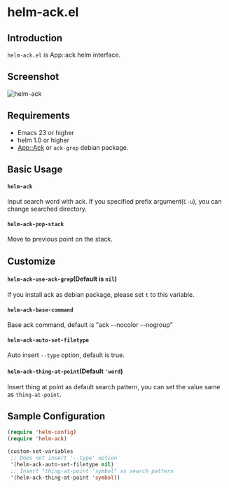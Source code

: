 # helm-ack.el

## Introduction
`helm-ack.el` is App::ack helm interface.

## Screenshot

![helm-ack](https://github.com/syohex/emacs-helm-ack/raw/master/image/helm-ack.png)


## Requirements

* Emacs 23 or higher
* helm 1.0 or higher
* [App::Ack](https://metacpan.org/module/ack) or `ack-grep` debian package.


## Basic Usage

#### `helm-ack`

Input search word with ack. If you specified prefix argument(`C-u`), you can
change searched directory.

#### `helm-ack-pop-stack`

Move to previous point on the stack.


## Customize

#### `helm-ack-use-ack-grep`(Default is `nil`)

If you install ack as debian package, please set `t` to this variable.

#### `helm-ack-base-command`

Base ack command, default is "ack --nocolor --nogroup"

#### `helm-ack-auto-set-filetype`
Auto insert `--type` option, default is true.

#### `helm-ack-thing-at-point`(Default `'word`)

Insert thing at point as default search pattern, you can set the value
same as `thing-at-point`.


## Sample Configuration

```lisp
(require 'helm-config)
(require 'helm-ack)

(custom-set-variables
 ;; Does not insert '--type' option
 '(helm-ack-auto-set-filetype nil)
 ;; Insert "thing-at-point 'symbol" as search pattern
 '(helm-ack-thing-at-point 'symbol))
```

